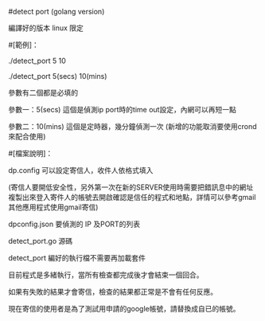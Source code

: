 #detect port (golang version)

編譯好的版本 linux 限定



#[範例]：

./detect_port 5 10

./detect_port 5(secs) 10(mins)

參數有二個都是必填的

參數一：5(secs) 這個是偵測ip port時的time out設定，內網可以再短一點

參數二：10(mins) 這個是定時器，幾分鐘偵測一次 (新增的功能取消要使用crond來配合使用)



#[檔案說明]：

dp.config 可以設定寄信人，收件人依格式填入 

(寄信人要開低安全性，另外第一次在新的SERVER使用時需要把錯訊息中的網址複製出來登入寄件人的帳號去開啟確認是信任的程式和地點，詳情可以參考gmail其他應用程式使用gmail寄信)

dpconfig.json 要偵測的 IP 及PORT的列表

detect_port.go 源碼

detect_port 編好的執行檔不需要再加載套件

目前程式是多緒執行，當所有檢查都完成後才會結束一個回合。

如果有失敗的結果才會寄信，檢查的結果都正常是不會有任何反應。

現在寄信的使用者是為了測試用申請的google帳號，請替換成自已的帳號。
